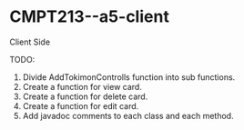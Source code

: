 # CMPT213--a5-client
Client Side

TODO:
1) Divide AddTokimonControlls function into sub functions.
2) Create a function for view card.
3) Create a function for delete card.
4) Create a function for edit card.
5) Add javadoc comments to each class and each method.
